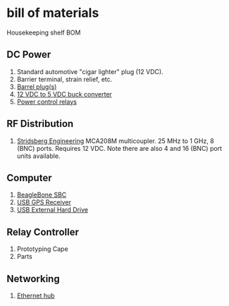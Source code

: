 # bill of materials
Housekeeping shelf BOM

## DC Power 
1. Standard automotive "cigar lighter" plug (12 VDC).
1. Barrier terminal, strain relief, etc.
1. [Barrel plug(s)](https://www.amazon.com/dp/B07D8T756C?psc=1&ref=ppx_yo2_dt_b_product_details)
1. [12 VDC to 5 VDC buck converter](https://www.amazon.com/dp/B07XXWQ49N?psc=1&ref=ppx_yo2_dt_b_product_details)
1. [Power control relays](https://www.amazon.com/dp/B00M1MIC3C?ref=ppx_yo2_dt_b_product_details&th=1)

## RF Distribution
1. [Stridsberg Engineering](http://stridsbergeng.com/multicouplers.html) MCA208M multicoupler.  25 MHz to 1 GHz, 8 (BNC) ports.  Requires 12 VDC.  Note there are also 4 and 16 (BNC) port units available.

## Computer
1. [BeagleBone SBC](https://www.sancloud.co.uk/store/sancloud-beaglebone-enhanced-bbe-wifi-1g-onboard-antenna/)
1. [USB GPS Receiver](https://www.amazon.com/Navibe-GM720-Receiver-Water-Proof/dp/B000VCIUBS/ref=cm_cr_arp_d_bdcrb_top?ie=UTF8)
1. [USB External Hard Drive](https://www.amazon.com/Passport-Portable-External-Drive-Black/dp/B07VP5X239/ref=sr_1_3?crid=2AAX9QZRWVXSW&keywords=western+digital+passport&qid=1644698576&sprefix=western+digital+passpor%2Caps%2C308&sr=8-3)

## Relay Controller
1. Prototyping Cape
1. Parts

## Networking
1. [Ethernet hub]()
